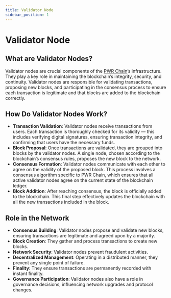 ```yaml
---
title: Validator Node
sidebar_position: 1
---
```


# Validator Node

## What are Validator Nodes?

Validator nodes are crucial components of the [PWR Chain](/pwrchain/overview/)’s infrastructure. They play a key role in maintaining the blockchain’s integrity, security, and continuity. Validator nodes are responsible for validating transactions, proposing new blocks, and participating in the consensus process to ensure each transaction is legitimate and that blocks are added to the blockchain correctly.

## How Do Validator Nodes Work?

- **Transaction Validation**: Validator nodes receive transactions from users. Each transaction is thoroughly checked for its validity — this includes verifying digital signatures, ensuring transaction integrity, and confirming that users have the necessary funds.
- **Block Proposal**: Once transactions are validated, they are grouped into blocks by the validator nodes. A single node, chosen according to the blockchain’s consensus rules, proposes the new block to the network.
- **Consensus Formation**: Validator nodes communicate with each other to agree on the validity of the proposed block. This process involves a consensus algorithm specific to PWR Chain, which ensures that all active validator nodes agree on the current state of the blockchain ledger.
- **Block Addition**: After reaching consensus, the block is officially added to the blockchain. This final step effectively updates the blockchain with all the new transactions included in the block.

## Role in the Network

- **Consensus Building**: Validator nodes propose and validate new blocks, ensuring transactions are legitimate and agreed upon by a majority.
- **Block Creation**: They gather and process transactions to create new blocks.
- **Network Security**: Validator nodes prevent fraudulent activities.
- **Decentralized Management**: Operating in a distributed manner, they prevent any single point of failure.
- **Finality**: They ensure transactions are permanently recorded with instant finality.
- **Governance Participation**: Validator nodes also have a role in governance decisions, influencing network upgrades and protocol changes.

